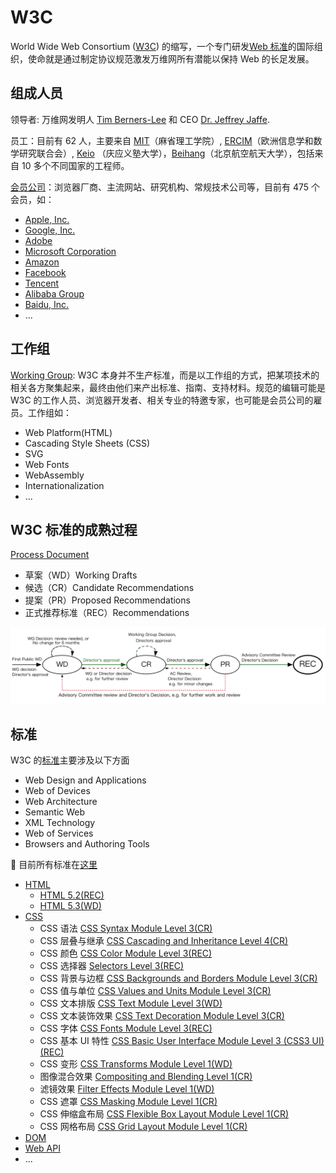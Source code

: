 # W3C

World Wide Web Consortium \([W3C](https://www.w3.org/)\) 的缩写，一个专门研发[Web 标准](https://www.w3.org/TR/)的国际组织，使命就是通过制定协议规范激发万维网所有潜能以保持 Web 的长足发展。

## 组成人员

领导者: 万维网发明人 [Tim Berners-Lee](https://www.w3.org/People/Berners-Lee) 和 CEO [Dr. Jeffrey Jaffe](https://www.w3.org/People/Jeff/).

员工：目前有 62 人，主要来自 [MIT](https://www.csail.mit.edu/)（麻省理工学院）, [ERCIM](https://www.ercim.eu/)（欧洲信息学和数学研究联合会）, [Keio](https://www.keio.ac.jp/) （庆应义塾大学），[Beihang](http://ev.buaa.edu.cn/)（北京航空航天大学），包括来自 10 多个不同国家的工程师。

[会员公司](https://www.w3.org/Consortium/Member/List)：浏览器厂商、主流网站、研究机构、常规技术公司等，目前有 475 个会员，如：

- [Apple, Inc.](http://www.apple.com/)
- [Google, Inc.](http://www.google.com/)
- [Adobe](http://www.adobe.com/)
- [Microsoft Corporation](http://www.microsoft.com/)
- [Amazon](https://www.amazon.com/)
- [Facebook](http://www.facebook.com/)
- [Tencent](http://www.tencent.com/)
- [Alibaba Group](http://www.alibabagroup.com/en/global/home)
- [Baidu, Inc.](http://www.baidu.com/)
- ...

## 工作组

[Working Group](https://www.w3.org/Consortium/activities#WebAssembly_Working_Group): W3C 本身并不生产标准，而是以工作组的方式，把某项技术的相关各方聚集起来，最终由他们来产出标准、指南、支持材料。规范的编辑可能是 W3C 的工作人员、浏览器开发者、相关专业的特邀专家，也可能是会员公司的雇员。工作组如：

- Web Platform\(HTML\)
- Cascading Style Sheets \(CSS\)
- SVG
- Web Fonts
- WebAssembly
- Internationalization
- ...

## W3C 标准的成熟过程

[Process Document](https://www.w3.org/2018/Process-20180201/)

- 草案（WD）Working Drafts
- 候选（CR）Candidate Recommendations
- 提案（PR）Proposed Recommendations
- 正式推荐标准（REC）Recommendations

![](../../assets/w3c-process.png)

## 标准

W3C 的[标准](https://www.w3.org/TR/)主要涉及以下方面

- Web Design and Applications
- Web of Devices
- Web Architecture
- Semantic Web
- XML Technology
- Web of Services
- Browsers and Authoring Tools

 目前所有标准在[这里](https://www.w3.org/TR/)

- [HTML](https://www.w3.org/TR/?tag=html)
  - [HTML 5.2(REC)](https://www.w3.org/TR/2017/REC-html52-20171214/)
  - [HTML 5.3(WD)](https://www.w3.org/TR/2018/WD-html53-20181018/)
- [CSS](https://www.w3.org/TR/?tag=css)
  - CSS 语法 [CSS Syntax Module Level 3(CR)](http://www.w3.org/TR/2014/CR-css-syntax-3-20140220/)
  - CSS 层叠与继承 [CSS Cascading and Inheritance Level 4(CR)](https://www.w3.org/TR/2018/CR-css-cascade-4-20180828/)
  - CSS 颜色 [CSS Color Module Level 3(REC)](https://www.w3.org/TR/2018/REC-css-color-3-20180619/)
  - CSS 选择器 [Selectors Level 3(REC)](https://www.w3.org/TR/2018/REC-selectors-3-20181106/)
  - CSS 背景与边框 [CSS Backgrounds and Borders Module Level 3(CR)](https://www.w3.org/TR/2017/CR-css-backgrounds-3-20171017/)
  - CSS 值与单位 [CSS Values and Units Module Level 3(CR)](https://www.w3.org/TR/2018/CR-css-values-3-20180814/)
  - CSS 文本排版 [CSS Text Module Level 3(WD)](https://www.w3.org/TR/2018/WD-css-text-3-20180920/)
  - CSS 文本装饰效果 [CSS Text Decoration Module Level 3(CR)](https://www.w3.org/TR/2018/CR-css-text-decor-3-20180703/)
  - CSS 字体 [CSS Fonts Module Level 3(REC)](https://www.w3.org/TR/2018/REC-css-fonts-3-20180920/)
  - CSS 基本 UI 特性 [CSS Basic User Interface Module Level 3 (CSS3 UI)(REC)](https://www.w3.org/TR/2018/REC-css-ui-3-20180621/)
  - CSS 变形 [CSS Transforms Module Level 1(WD)](https://www.w3.org/TR/2017/WD-css-transforms-1-20171130/)
  - 图像混合效果 [Compositing and Blending Level 1(CR)](http://www.w3.org/TR/2015/CR-compositing-1-20150113/)
  - 滤镜效果 [Filter Effects Module Level 1(WD)](http://www.w3.org/TR/2014/WD-filter-effects-1-20141125/)
  - CSS 遮罩 [CSS Masking Module Level 1(CR)](http://www.w3.org/TR/2014/CR-css-masking-1-20140826/)
  - CSS 伸缩盒布局 [CSS Flexible Box Layout Module Level 1(CR)](https://www.w3.org/TR/2018/CR-css-flexbox-1-20181119/)
  - CSS 网格布局 [CSS Grid Layout Module Level 1(CR)](https://www.w3.org/TR/2017/CR-css-grid-1-20171214/)
- [DOM](https://www.w3.org/TR/?tag=dom)
- [Web API](https://www.w3.org/TR/?tag=webapi)
- ...
